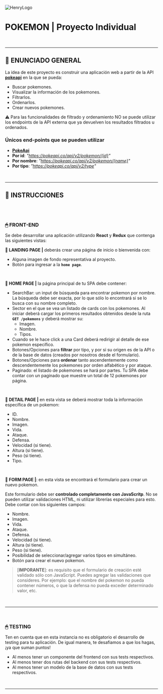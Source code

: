 ![HenryLogo](https://d31uz8lwfmyn8g.cloudfront.net/Assets/logo-henry-white-lg.png)

# **POKEMON** | Proyecto Individual

<br />

---

## **📖 ENUNCIADO GENERAL**

La idea de este proyecto es construir una aplicación web a partir de la API
[**pokeapi**](https://pokeapi.co/) en la que se pueda:

-   Buscar pokemones.
-   Visualizar la información de los pokemones.
-   Filtrarlos.
-   Ordenarlos.
-   Crear nuevos pokemones.

⚠️ Para las funcionalidades de filtrado y ordenamiento NO se puede utilizar los
endpoints de la API externa que ya devuelven los resultados filtrados u
ordenados.

### **Únicos end-points que se pueden utilizar**

-   [**PokeApi**](https://pokeapi.co/api/v2/pokemon)
-   **Por id**: _"https://pokeapi.co/api/v2/pokemon/{id}"_
-   **Por nombre**: _"https://pokeapi.co/api/v2/pokemon/{name}"_
-   **Por tipo**: _"https://pokeapi.co/api/v2/type"_

<br />

---

## **📁 INSTRUCCIONES**

<br />
<br />

### **🖱 FRONT-END**

Se debe desarrollar una aplicación utilizando **React** y **Redux** que contenga
las siguientes vistas:

**📍 LANDING PAGE |** deberás crear una página de inicio o bienvenida con:

-   Alguna imagen de fondo representativa al proyecto.
-   Botón para ingresar a la **`home page`**.

<br />

**📍 HOME PAGE |** la página principal de tu SPA debe contener:

-   SearchBar: un input de búsqueda para encontrar pokemon por nombre. La
    búsqueda debe ser exacta, por lo que sólo lo encontrará si se lo busca con
    su nombre completo.
-   Sector en el que se vea un listado de cards con los pokemones. Al iniciar
    deberá cargar los primeros resultados obtenidos desde la ruta
    **`GET /pokemons`** y deberá mostrar su:
    -   Imagen.
    -   Nombre.
    -   Tipos.
-   Cuando se le hace click a una Card deberá redirigir al detalle de ese
    pokemon específico.
-   Botones/Opciones para **filtrar** por tipo, y por si su origen es de la API
    o de la base de datos (creados por nosotros desde el formulario).
-   Botones/Opciones para **ordenar** tanto ascendentemente como
    descendentemente los pokemones por orden alfabético y por ataque.
-   Paginado: el listado de pokemones se hará por partes. Tu SPA debe contar con
    un paginado que muestre un total de 12 pokemones por página.

<br />

**📍 DETAIL PAGE |** en esta vista se deberá mostrar toda la información
específica de un pokemon:

-   ID.
-   Nombre.
-   Imagen.
-   Vida.
-   Ataque.
-   Defensa.
-   Velocidad (si tiene).
-   Altura (si tiene).
-   Peso (si tiene).
-   Tipo.

<br />

**📍 FORM PAGE |**: en esta vista se encontrará el formulario para crear un
nuevo pokemon.

Este formulario debe ser **controlado completamente con JavaScritp**. No se
pueden utilizar validaciones HTML, ni utilizar librerías especiales para esto.
Debe contar con los siguientes campos:

-   Nombre.
-   Imagen.
-   Vida.
-   Ataque.
-   Defensa.
-   Velocidad (si tiene).
-   Altura (si tiene).
-   Peso (si tiene).
-   Posibilidad de seleccionar/agregar varios tipos en simultáneo.
-   Botón para crear el nuevo pokemon.

> [**IMPORANTE**]: es requisito que el formulario de creación esté validado sólo
> con JavaScript. Puedes agregar las validaciones que consideres. Por ejemplo:
> que el nombre del pokemon no pueda contener números, o que la defensa no pueda
> exceder determinado valor, etc.

<br />

---

<br />

### **🖱 TESTING**

Ten en cuenta que en esta instancia no es obligatorio el desarrollo de testing
para tu aplicación. De igual manera, te desafiamos a que los hagas, ¡ya que
suman puntos!

-   Al menos tener un componente del frontend con sus tests respectivos.
-   Al menos tener dos rutas del backend con sus tests respectivos.
-   Al menos tener un modelo de la base de datos con sus tests respectivos.

<br />

---

<br />

<img src="./pokemon.png" alt="" />
